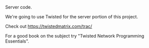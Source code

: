 Server code.

We're going to use Twisted for the server portion of this project.

Check out https://twistedmatrix.com/trac/

For a good book on the subject try "Twisted Network Programming Essentials".
